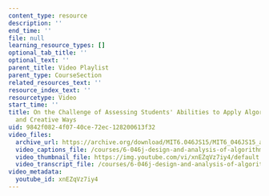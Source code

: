 ```yaml
---
content_type: resource
description: ''
end_time: ''
file: null
learning_resource_types: []
optional_tab_title: ''
optional_text: ''
parent_title: Video Playlist
parent_type: CourseSection
related_resources_text: ''
resource_index_text: ''
resourcetype: Video
start_time: ''
title: On the Challenge of Assessing Students' Abilities to Apply Algorithms in New
  and Creative Ways
uid: 9842f082-4f07-40ce-72ec-128200613f32
video_files:
  archive_url: https://archive.org/download/MIT6.046JS15/MIT6_046JS15_assessment_300k.mp4
  video_captions_file: /courses/6-046j-design-and-analysis-of-algorithms-spring-2015/e0b380205d0954abb9d9676adad034d8_xnEZqVz7iy4.vtt
  video_thumbnail_file: https://img.youtube.com/vi/xnEZqVz7iy4/default.jpg
  video_transcript_file: /courses/6-046j-design-and-analysis-of-algorithms-spring-2015/55d402a39ca1049f92af4682613ac351_xnEZqVz7iy4.pdf
video_metadata:
  youtube_id: xnEZqVz7iy4
---
```

